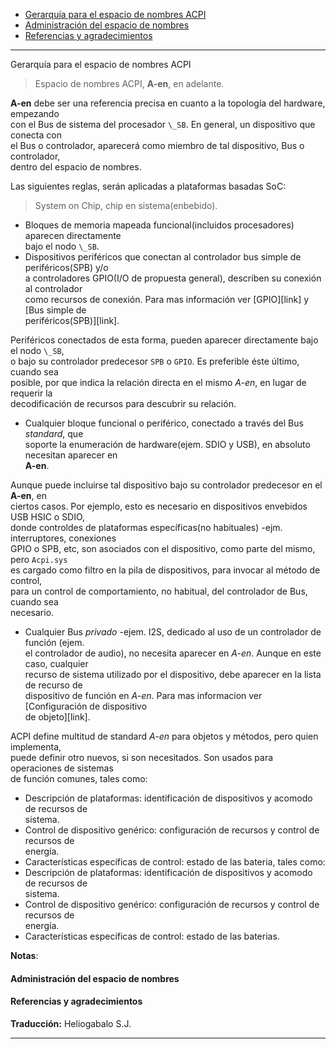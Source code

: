 * [Gerarquía para el espacio de nombres ACPI](#i1)
* [Administración del espacio de nombres](#i2)
* [Referencias y agradecimientos](#i3)

***************

<a name="i1">Gerarquía para el espacio de nombres ACPI</a>


> Espacio de nombres ACPI, __A-en__, en adelante.

__A-en__ debe ser una referencia precisa en cuanto a la topología del hardware, empezando  
con el Bus de sistema del procesador `\_SB`. En general, un dispositivo que conecta con  
el Bus o controlador, aparecerá como miembro de tal dispositivo, Bus o controlador,  
dentro del espacio de nombres.  

Las siguientes reglas, serán aplicadas a plataformas basadas SoC:  
> System on Chip, chip en sistema(enbebido).  

- Bloques de memoria mapeada funcional(incluidos procesadores) aparecen directamente  
bajo el nodo `\_SB`.  
- Dispositivos periféricos que conectan al controlador bus simple de periféricos(SPB) y/o  
a controladores GPIO(I/O de propuesta general), describen su conexión al controlador  
como recursos de conexión. Para mas información ver [GPIO][link] y [Bus simple de  
periféricos(SPB)][link].  

Periféricos conectados de esta forma, pueden aparecer directamente bajo el nodo `\_SB`,  
o bajo su controlador predecesor `SPB` o `GPIO`. Es preferible éste último, cuando sea  
posible, por que indica la relación directa en el mismo _A-en_, en lugar de requerir la  
decodificación de recursos para descubrir su relación.  

- Cualquier bloque funcional o periférico, conectado a través del Bus _standard_, que  
soporte la enumeración de hardware(ejem. SDIO y USB), en absoluto necesitan aparecer en  
__A-en__.  

Aunque puede incluirse tal dispositivo bajo su controlador predecesor en el __A-en__, en  
ciertos casos. Por ejemplo, esto es necesario en dispositivos envebidos USB HSIC o SDIO,  
donde controldes de plataformas específicas(no habituales) -ejm. interruptores, conexiones  
GPIO o SPB, etc, son asociados con el dispositivo, como parte del mismo, pero `Acpi.sys`  
es cargado como filtro en la pila de dispositivos, para invocar al método de control,  
para un control de comportamiento, no habitual, del controlador de Bus, cuando sea  
necesario.  

- Cualquier Bus _privado_ -ejem. I2S, dedicado al uso de un controlador de función (ejem.  
el controlador de audio), no necesita aparecer en _A-en_. Aunque en este caso, cualquier  
recurso de sistema utilizado por el dispositivo, debe aparecer en la lista de recurso de  
dispositivo de función en _A-en_. Para mas informacion ver [Configuración de dispositivo  
de objeto][link].  

ACPI define multitud de standard _A-en_ para objetos y métodos, pero quien implementa,  
puede definir otro nuevos, si son necesitados. Son usados para operaciones de sistemas  
de función comunes, tales como:  

- Descripción de plataformas: identificación de dispositivos y acomodo de recursos de  
sistema.  
- Control de dispositivo genérico: configuración de recursos y control de recursos de  
energía.  
- Características específicas de control: estado de las bateria, tales como:  
- Descripción de plataformas: identificación de dispositivos y acomodo de recursos de  
sistema.  
- Control de dispositivo genérico: configuración de recursos y control de recursos de  
energía.  
- Características específicas de control: estado de las baterias.  


__Notas__:

#### <a name="i2">Administración del espacio de nombres</a> ####



#### <a name="i3">Referencias y agradecimientos</a> ####




__Traducción:__ Heliogabalo S.J.

***************

[- La inicialización del espacio de nombres, puede llevarse a cabo mediante la
BIOS o, desde un archivo. Ésto, presumiblemente hace referencia a un sistema
U-EFI, donde podemos cargar el núcleo desde algo así como un bloque o FS.
De cualquier forma, existe la alternativa, esto es importante!!!!!!!!!!!!!!!]: EnConstrucción

